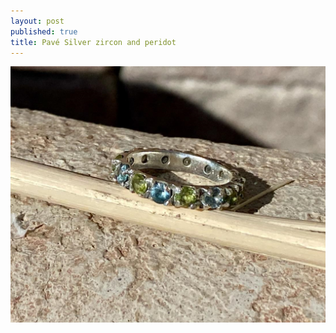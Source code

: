 ```yaml
---
layout: post
published: true
title: Pavé Silver zircon and peridot
---
```

![pave_silver_zircon_peridot_8.jpg](/images/jewelry/rings/pave_silver_zircon_peridot_8.jpg)

